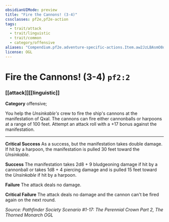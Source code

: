 ```yaml
---
obsidianUIMode: preview
title: "Fire the Cannons! (3-4)"
cssclasses: pf2e,pf2e-action
tags:
  - trait/attack
  - trait/linguistic
  - trait/common
  - category/offensive
aliases: "Compendium.pf2e.adventure-specific-actions.Item.aw2JzLBAsmO8dD3r"
license: OGL
---
```

# Fire the Cannons! (3-4) `pf2:2`

### [[attack]][[linguistic]]

**Category** offensive; 




You help the _Unsinkable's_ crew to fire the ship's cannons at the manifestation of Qxal. The cannons can fire either cannonballs or harpoons at a range of 100 feet. Attempt an attack roll with a +17 bonus against the manifestation.

* * *

**Critical Success** As a success, but the manifestation takes double damage. If hit by a harpoon, the manifestation is pulled 30 feet toward the _Unsinkable_.

**Success** The manifestation takes 2d8 + 9 bludgeoning damage if hit by a cannonball or takes 1d8 + 4 piercing damage and is pulled 15 feet toward the _Unsinkable_ if hit by a harpoon.

**Failure** The attack deals no damage.

**Critical Failure** The attack deals no damage and the cannon can't be fired again on the next round.

*Source: Pathfinder Society Scenario #1-17: The Perennial Crown Part 2, The Thorned Monarch*
*OGL*
